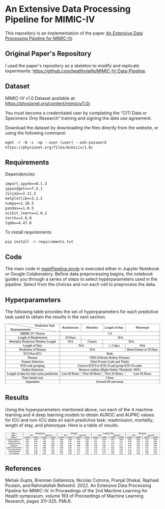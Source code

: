 # An Extensive Data Processing Pipeline for MIMIC-IV
This repository is an implementation of the paper [An Extensive Data Processing Pipeline for MIMIC-IV](https://proceedings.mlr.press/v193/gupta22a/gupta22a.pdf).

## Original Paper's Repository
I used the paper's repository as a skeleton to modify and replicate experiments:
https://github.com/healthylaife/MIMIC-IV-Data-Pipeline. 

## Dataset
MIMIC-IV v1.0 Dataset available at: https://physionet.org/content/mimiciv/1.0/.

You must become a credentialed user by completing the “CITI Data or Specimens Only Research” training and signing the data use agreement.

Download the dataset by downloading the files directly from the website, or using the following command:

```
wget -r -N -c -np --user [user] --ask-password https://physionet.org/files/mimiciv/1.0/
```

## Requirements
Dependencies:

```
import_ipynb==0.1.3
ipywidgets==7.5.1
Jinja2==2.11.2
matplotlib==3.2.2
numpy==1.18.5
pandas==1.0.5
scikit_learn==1.0.2
torch==1.6.0
tqdm==4.47.0
```

To install requirements:

```setup
pip install -r requirements.txt
```

## Code
The main code in [mainPipeline.ipynb](https://github.com/jdchong3/CS598Project/blob/main/mainPipeline.ipynb) is executed either in Jupyter Notebook or Google Colaboratory. Before data preprocessing begins, the notebook guides you through a series of steps to select hyperparameters used in the pipeline. Select from the choices and run each cell to preprocess the data.

## Hyperparameters
The following table provides the set of hyperparameters for each predictive task used to obtain the results in the next section.

![Hyperparameters](https://github.com/jdchong3/CS598Project/blob/main/images/Hyperparameters.png)

## Results
Using the hyperparameters mentioned above, run each of the 4 machine learning and 4 deep learning models to obtain AUROC and AUPRC values for ICU and non-ICU data on each predictive task: readmission, mortality, length of stay, and phenotype. Here is a table of results:

![Results](https://github.com/jdchong3/CS598Project/blob/main/images/Results.png)

## References
Mehak Gupta, Brennan Gallamoza, Nicolas Cutrona, Pranjal Dhakal, Raphael Poulain, and Rahmatollah Beheshti. 2022. An Extensive Data Processing Pipeline for MIMIC-IV. In Proceedings of the 2nd Machine Learning for Health symposium, volume 193 of Proceedings of Machine Learning Research, pages 311–325. PMLR.